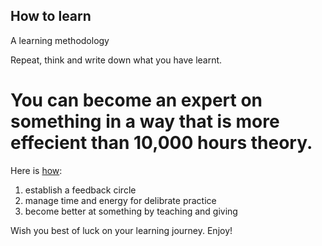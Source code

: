 ## How to learn
A learning methodology

Repeat, think and write down what you have learnt. 

# You can become an expert on something in a way that is more effecient than 10,000 hours theory. 

Here is [how](https://www.makeuseof.com/tag/10000-hour-rule-wrong-really-master-skill/):

1. establish a feedback circle
2. manage time and energy for delibrate practice
3. become better at something by teaching and giving


Wish you best of luck on your learning journey. Enjoy!


